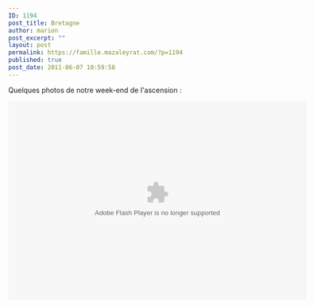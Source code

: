 ```yaml
---
ID: 1194
post_title: Bretagne
author: marion
post_excerpt: ""
layout: post
permalink: https://famille.mazaleyrat.com/?p=1194
published: true
post_date: 2011-06-07 10:59:58
---
```

Quelques photos de notre week-end de l'ascension :

<embed type="application/x-shockwave-flash" src="https://picasaweb.google.com/s/c/bin/slideshow.swf" width="600" height="400" flashvars="host=picasaweb.google.com&hl=fr&feat=flashalbum&RGB=0x000000&feed=https%3A%2F%2Fpicasaweb.google.com%2Fdata%2Ffeed%2Fapi%2Fuser%2Fmarion.barbierfendt%2Falbumid%2F5615192254192036241%3Falt%3Drss%26kind%3Dphoto%26authkey%3DGv1sRgCNnv4p64-5Kq4wE%26hl%3Dfr" pluginspage="http://www.macromedia.com/go/getflashplayer"></embed>